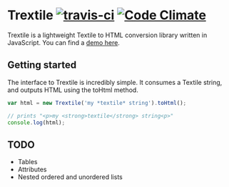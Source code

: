 # Trextile [![travis-ci](https://api.travis-ci.org/damian/textdown.png)](http://travis-ci.org/#!/damian/textdown) [![Code Climate](https://codeclimate.com/github/damian/textdown.png)](https://codeclimate.com/github/damian/textdown)

Trextile is a lightweight Textile to HTML conversion library written in JavaScript. You can find a [demo here](http://damian.github.io/trextile/).

## Getting started

The interface to Trextile is incredibly simple. It consumes a Textile string, and outputs HTML using the toHtml method.

```javascript
var html = new Trextile('my *textile* string').toHtml();

// prints "<p>my <strong>textile</strong> string<p>"
console.log(html);
```

## TODO

- Tables
- Attributes
- Nested ordered and unordered lists
